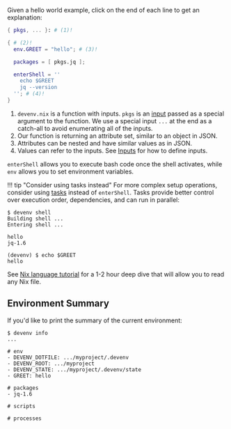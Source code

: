 Given a hello world example, click on the end of each line to get an explanation:

```nix title="devenv.nix"
{ pkgs, ... }: # (1)!

{ # (2)!
  env.GREET = "hello"; # (3)!

  packages = [ pkgs.jq ];

  enterShell = ''
    echo $GREET
    jq --version
  ''; # (4)!
}
```

1. ``devenv.nix`` is a function with inputs. `pkgs` is an [input](inputs.md) passed as a special argument to the function.
  We use a special input ``...`` at the end as a catch-all to avoid enumerating all of the inputs.
2. Our function is returning an attribute set, similar to an object in JSON.
3. Attributes can be nested and have similar values as in JSON.
4. Values can refer to the inputs. See [Inputs](inputs.md) for how to define inputs.


``enterShell`` allows you to execute bash code once the shell activates, while ``env`` allows you to set environment variables.

!!! tip "Consider using tasks instead"
    For more complex setup operations, consider using [tasks](tasks.md#entershell-entertest) instead of `enterShell`. Tasks provide better control over execution order, dependencies, and can run in parallel:

```shell-session
$ devenv shell
Building shell ...
Entering shell ...

hello
jq-1.6

(devenv) $ echo $GREET
hello
```

See [Nix language tutorial](https://nix.dev/tutorials/first-steps/nix-language) for a 1-2 hour deep dive
that will allow you to read any Nix file.


## Environment Summary

If you'd like to print the summary of the current environment:

```shell-session
$ devenv info
...

# env
- DEVENV_DOTFILE: .../myproject/.devenv
- DEVENV_ROOT: .../myproject
- DEVENV_STATE: .../myproject/.devenv/state
- GREET: hello

# packages
- jq-1.6

# scripts

# processes

```

